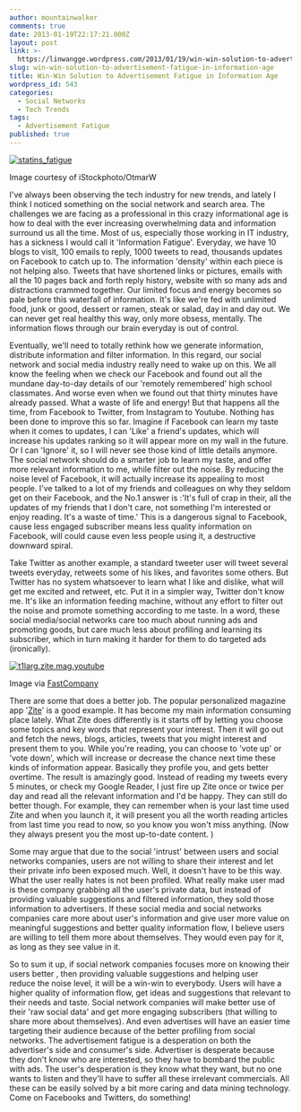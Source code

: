 ```yaml
---
author: mountainwalker
comments: true
date: 2013-01-19T22:17:21.000Z
layout: post
link: >-
  https://linwangge.wordpress.com/2013/01/19/win-win-solution-to-advertisement-fatigue-in-information-age/
slug: win-win-solution-to-advertisement-fatigue-in-information-age
title: Win-Win Solution to Advertisement Fatigue in Information Age
wordpress_id: 543
categories:
  - Social Networks
  - Tech Trends
tags:
  - Advertisement Fatigue
published: true
---
```


[![statins_fatigue](http://linwangge.files.wordpress.com/2013/01/statins_fatigue.jpg?w=300)](http://linwangge.files.wordpress.com/2013/01/statins_fatigue.jpg)




Image courtesy of iStockphoto/OtmarW


I've always been observing the tech industry for new trends, and lately I think I noticed something on the social network and search area. The challenges we are facing as a professional in this crazy informational age is how to deal with the ever increasing overwhelming data and information surround us all the time. Most of us, especially those working in IT industry, has a sickness I would call it 'Information Fatigue'. Everyday, we have 10 blogs to visit, 100 emails to reply, 1000 tweets to read, thousands updates on Facebook to catch up to. The information 'density' within each piece is not helping also. Tweets that have shortened links or pictures, emails with all the 10 pages back and forth reply history, website with so many ads and distractions crammed together. Our limited focus and energy becomes so pale before this waterfall of information. It's like we're fed with unlimited food, junk or good, dessert or ramen, steak or salad, day in and day out. We can never get real healthy this way, only more obsess, mentally. The information flows through our brain everyday is out of control.

Eventually, we'll need to totally rethink how we generate information, distribute information and filter information. In this regard, our social network and social media industry really need to wake up on this. We all know the feeling when we check our Facebook and found out all the mundane day-to-day details of our 'remotely remembered' high school classmates. And worse even when we found out that thirty minutes have already passed. What a waste of life and energy! But that happens all the time, from Facebook to Twitter, from Instagram to Youtube. Nothing has been done to improve this so far. Imagine if Facebook can learn my taste when it comes to updates, I can 'Like' a friend's updates, which will increase his updates ranking so it will appear more on my wall in the future. Or I can 'Ignore' it, so I will never see those kind of little details anymore. The social network should do a smarter job to learn my taste, and offer more relevant information to me, while filter out the noise. By reducing the noise level of Facebook, it will actually increase its appealing to most people. I've talked to a lot of my friends and colleagues on why they seldom get on their Facebook, and the No.1 answer is :'It's full of crap in their, all the updates of my friends that I don't care, not something I'm interested or enjoy reading. It's a waste of time.' This is a dangerous signal to Facebook, cause less engaged subscriber means less quality information on Facebook, will could cause even less people using it, a destructive downward spiral.

Take Twitter as another example, a standard tweeter user will tweet several tweets everyday, retweets some of his likes, and favorites some others. But Twitter has no system whatsoever to learn what I like and dislike, what will get me excited and retweet, etc. Put it in a simpler way, Twitter don't know me. It's like an information feeding machine, without any effort to filter out the noise and promote something according to me taste. In a word, these social media/social networks care too much about running ads and promoting goods, but care much less about profiling and learning its subscriber, which in turn making it harder for them to do targeted ads (ironically).

[![t1larg.zite.mag.youtube](http://linwangge.files.wordpress.com/2013/01/t1larg-zite-mag-youtube.jpg?w=300)](http://linwangge.files.wordpress.com/2013/01/t1larg-zite-mag-youtube.jpg)


Image via [FastCompany](http://www.fastcompany.com)


There are some that does a better job. The popular personalized magazine app '[Zite](http://www.zite.com)' is a good example. It has become my main information consuming place lately. What Zite does differently is it starts off by letting you choose some topics and key words that represent your interest. Then it will go out and fetch the news, blogs, articles, tweets that you might interest and present them to you. While you're reading, you can choose to 'vote up' or 'vote down', which will increase or decrease the chance next time these kinds of information appear. Basically they profile you, and gets better overtime. The result is amazingly good. Instead of reading my tweets every 5 minutes, or check my Google Reader, I just fire up Zite once or twice per day and read all the relevant information and I'd be happy. They can still do better though. For example, they can remember when is your last time used Zite and when you launch it, it will present you all the worth reading articles from last time you read to now, so you know you won't miss anything. (Now they always present you the most up-to-date content. )

Some may argue that due to the social 'intrust' between users and social networks companies, users are not willing to share their interest and let their private info been exposed much. Well, it doesn't have to be this way. What the user really hates is not been profiled. What really make user mad is these company grabbing all the user's private data, but instead of providing valuable suggestions and filtered information, they sold those information to advertisers. If these social media and social networks companies care more about user's information and give user more value on meaningful suggestions and better quality information flow, I believe users are willing to tell them more about themselves. They would even pay for it, as long as they see value in it.

So to sum it up, if social network companies focuses more on knowing their users better , then providing valuable suggestions and helping user reduce the noise level, it will be a win-win to everybody. Users will have a higher quality of information flow, get ideas and suggestions that relevant to their needs and taste. Social network companies will make better use of their 'raw social data' and get more engaging subscribers (that willing to share more about themselves). And even advertises will have an easier time targeting their audience because of the better profiling from social networks. The advertisement fatigue is a desperation on both the advertiser's side and consumer's side. Advertiser is desperate because they don't know who are interested, so they have to bombard the public with ads. The user's desperation is they know what they want, but no one wants to listen and they'll have to suffer all these irrelevant commercials. All these can be easily solved by a bit more caring and data mining technology. Come on Facebooks and Twitters, do something!
